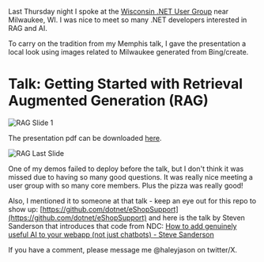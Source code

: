 Last Thursday night I spoke at the [Wisconsin .NET User Group](https://www.meetup.com/wisconsin-net-users-group/events/301852505/) near Milwaukee, WI. I was nice to meet so many .NET developers interested in RAG and AI.

To carry on the tradition from my Memphis talk, I gave the presentation a local look using images related to Milwaukee generated from Bing/create.

# Talk: Getting Started with Retrieval Augmented Generation (RAG)

![RAG Slide 1](/img/2024-08-13_img1.jpg)

The presentation pdf can be downloaded [here](https://bit.ly/3SGlEue). 

![RAG Last Slide](/img/2024-08-13_img2.jpg)

One of my demos failed to deploy before the talk, but I don't think it was missed due to having so many good questions. It was really nice meeting a user group with so many core members. Plus the pizza was really good!

Also, I mentioned it to someone at that talk - keep an eye out for this repo to show up: [https://github.com/dotnet/eShopSupport](https://github.com/dotnet/eShopSupport) and here is the talk by Steven Sanderson that introduces that code from NDC: [How to add genuinely useful AI to your webapp (not just chatbots) - Steve Sanderson](https://www.youtube.com/watch?v=TSNAvFJoP4M)

If you have a comment, please message me @haleyjason on twitter/X.
